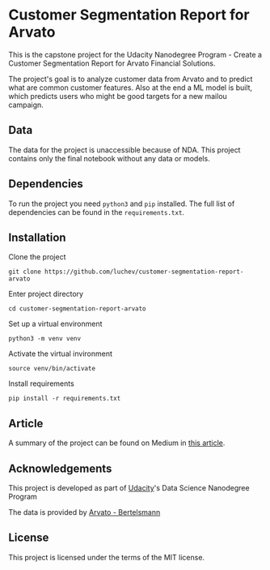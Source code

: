 # Customer Segmentation Report for Arvato

This is the capstone project for the Udacity Nanodegree Program - Create a Customer Segmentation Report for Arvato Financial Solutions.

The project's goal is to analyze customer data from Arvato and to predict what are common customer features.
Also at the end a ML model is built, which predicts users who might be good targets for a new mailou campaign.

## Data

The data for the project is unaccessible because of NDA. This project contains only the final notebook without any data or models.

## Dependencies

To run the project you need `python3` and `pip` installed. The full list of dependencies can be found in the `requirements.txt`.

## Installation

Clone the project

```
git clone https://github.com/luchev/customer-segmentation-report-arvato
```

Enter project directory

```
cd customer-segmentation-report-arvato
```

Set up a virtual environment

```
python3 -m venv venv
```

Activate the virtual invironment

```
source venv/bin/activate
```

Install requirements

```
pip install -r requirements.txt
```

## Article

A summary of the project can be found on Medium in [this article](https://medium.com/@luchevz/customer-segmentation-report-for-arvato-financial-solutions-8cc047f2aad6).

## Acknowledgements

This project is developed as part of [Udacity](https://www.udacity.com/)'s Data Science Nanodegree Program

The data is provided by [Arvato - Bertelsmann](https://www.bertelsmann.com/divisions/arvato/)

## License

This project is licensed under the terms of the MIT license.
